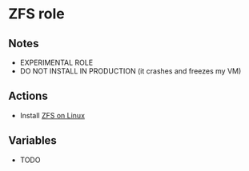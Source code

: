 ZFS role
========

Notes
-----

- EXPERIMENTAL ROLE
- DO NOT INSTALL IN PRODUCTION (it crashes and freezes my VM)

Actions
-------

- Install [ZFS on Linux](http://zfsonlinux.org/)

Variables
---------

- TODO


